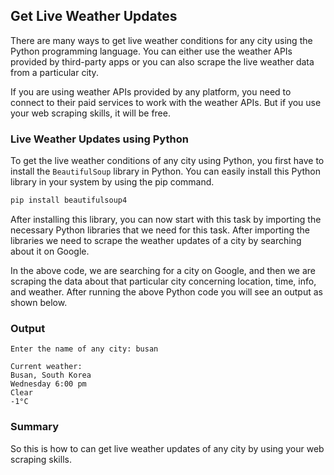 ## Get Live Weather Updates

There are many ways to get live weather conditions for any city using the Python programming language. You can either use the weather APIs provided by third-party apps or you can also scrape the live weather data from a particular city.

If you are using weather APIs provided by any platform, you need to connect to their paid services to work with the weather APIs. But if you use your web scraping skills, it will be free.

### Live Weather Updates using Python

To get the live weather conditions of any city using Python, you first have to install the `BeautifulSoup` library in Python. You can easily install this Python library in your system by using the pip command.

```py
pip install beautifulsoup4
```

After installing this library, you can now start with this task by importing the necessary Python libraries that we need for this task. After importing the libraries we need to scrape the weather updates of a city by searching about it on Google.

In the above code, we are searching for a city on Google, and then we are scraping the data about that particular city concerning location, time, info, and weather. After running the above Python code you will see an output as shown below.

### Output

```
Enter the name of any city: busan

Current weather:
Busan, South Korea
Wednesday 6:00 pm
Clear
-1°C
```

### Summary

So this is how to can get live weather updates of any city by using your web scraping skills.
